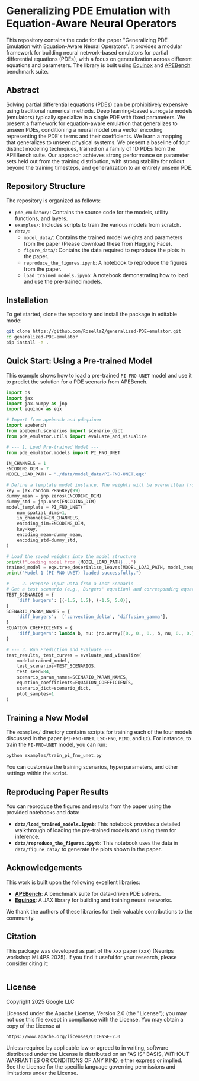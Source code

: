 # Generalizing PDE Emulation with Equation-Aware Neural Operators

This repository contains the code for the paper "Generalizing PDE Emulation with Equation-Aware Neural Operators". It provides a modular framework for building neural network-based emulators for partial differential equations (PDEs), with a focus on generalization across different equations and parameters. The library is built using [Equinox](https://github.com/patrick-kidger/equinox) and [APEBench](https://github.com/tum-pbs/apebench) benchmark suite.

## Abstract

Solving partial differential equations (PDEs) can be prohibitively expensive using traditional numerical methods. Deep learning-based surrogate models (emulators) typically specialize in a single PDE with fixed parameters. We present a framework for equation-aware emulation that generalizes to unseen PDEs, conditioning a neural model on a vector encoding representing the PDE's terms and their coefficients. We learn a mapping that generalizes to unseen physical systems. We present a baseline of four distinct modeling technqiues, trained on a family of 1D PDEs from the APEBench suite. Our approach achieves strong performance on parameter sets held out from the training distribution, with strong stability for rollout beyond the training timesteps, and generalization to an entirely unseen PDE.

## Repository Structure

The repository is organized as follows:

-   `pde_emulator/`: Contains the source code for the models, utility functions, and layers.
-   `examples/`: Includes scripts to train the various models from scratch.
-   `data/`:
    -   `model_data/`: Contains the trained model weights and parameters from the paper (Please download these from Hugging Face).
    -   `figure_data/`: Contains the data required to reproduce the plots in the paper.
    -   `reproduce_the_figures.ipynb`: A notebook to reproduce the figures from the paper.
    -   `load_trained_models.ipynb`: A notebook demonstrating how to load and use the pre-trained models.

## Installation

To get started, clone the repository and install the package in editable mode:

```bash
git clone https://github.com/RosellaZ/generalized-PDE-emulator.git
cd generalized-PDE-emulator
pip install -e .
```

## Quick Start: Using a Pre-trained Model

This example shows how to load a pre-trained `PI-FNO-UNET` model and use it to predict the solution for a PDE scenario from APEBench.

```python
import os
import jax
import jax.numpy as jnp
import equinox as eqx

# Import from apebench and pdequinox
import apebench
from apebench.scenarios import scenario_dict
from pde_emulator.utils import evaluate_and_visualize

# --- 1. Load Pre-trained Model ---
from pde_emulator.models import PI_FNO_UNET

IN_CHANNELS = 1
ENCODING_DIM = 7
MODEL_LOAD_PATH = "./data/model_data/PI-FNO-UNET.eqx"

# Define a template model instance. The weights will be overwritten from the saved file.
key = jax.random.PRNGKey(99)
dummy_mean = jnp.zeros(ENCODING_DIM)
dummy_std = jnp.ones(ENCODING_DIM)
model_template = PI_FNO_UNET(
    num_spatial_dims=1,
    in_channels=IN_CHANNELS,
    encoding_dim=ENCODING_DIM,
    key=key,
    encoding_mean=dummy_mean,
    encoding_std=dummy_std,
)

# Load the saved weights into the model structure
print(f"Loading model from {MODEL_LOAD_PATH}...")
trained_model = eqx.tree_deserialise_leaves(MODEL_LOAD_PATH, model_template)
print("Model 1 (PI-FNO-UNET) loaded successfully.")

# --- 2. Prepare Input Data from a Test Scenario ---
# Get a test scenario (e.g., Burgers' equation) and corresponding equation coefficients
TEST_SCENARIOS = {
    'diff_burgers': [(-1.5, 1.5), (-1.5, 5.0)],
}
SCENARIO_PARAM_NAMES = {
    'diff_burgers':  ['convection_delta', 'diffusion_gamma'],
}
EQUATION_COEFFICIENTS = {
    'diff_burgers': lambda b, nu: jnp.array([0., 0., 0., b, nu, 0., 0.]),
}

# --- 3. Run Prediction and Evaluate ---
test_results, test_curves = evaluate_and_visualize(
    model=trained_model,
    test_scenarios=TEST_SCENARIOS,
    test_seed=84,
    scenario_param_names=SCENARIO_PARAM_NAMES,
    equation_coefficients=EQUATION_COEFFICIENTS,
    scenario_dict=scenario_dict,
    plot_samples=1
)

```

## Training a New Model

The `examples/` directory contains scripts for training each of the four models discussed in the paper (`PI-FNO-UNET`, `LSC-FNO`, `PINO`, and `LC`). For instance, to train the `PI-FNO-UNET` model, you can run:

```bash
python examples/train_pi_fno_unet.py
```

You can customize the training scenarios, hyperparameters, and other settings within the script.

## Reproducing Paper Results

You can reproduce the figures and results from the paper using the provided notebooks and data:

-   **`data/load_trained_models.ipynb`**: This notebook provides a detailed walkthrough of loading the pre-trained models and using them for inference.
-   **`data/reproduce_the_figures.ipynb`**: This notebook uses the data in `data/figure_data/` to generate the plots shown in the paper.

## Acknowledgements

This work is built upon the following excellent libraries:

-   **[APEBench](https://github.com/tum-pbs/apebench)**: A benchmark suite for data-driven PDE solvers.
-   **[Equinox](https://github.com/patrick-kidger/equinox)**: A JAX library for building and training neural networks.

We thank the authors of these libraries for their valuable contributions to the community.

## Citation
This package was developed as part of the xxx paper (xxx) (Neurips workshop ML4PS 2025). If you find it useful for your research, please consider citing it:

```bibtex

```


## License

Copyright 2025 Google LLC

Licensed under the Apache License, Version 2.0 (the "License");
you may not use this file except in compliance with the License.
You may obtain a copy of the License at

    https://www.apache.org/licenses/LICENSE-2.0

Unless required by applicable law or agreed to in writing, software
distributed under the License is distributed on an "AS IS" BASIS,
WITHOUT WARRANTIES OR CONDITIONS OF ANY KIND, either express or implied.
See the License for the specific language governing permissions and
limitations under the License.
